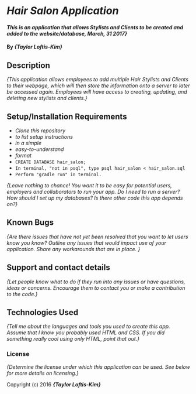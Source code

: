# _Hair Salon Application_

#### _This is an application that allows Stylists and Clients to be created and added to the website/database, March, 31 2017}_

#### By _**{Taylor Loftis-Kim}**_

## Description

_{This application allows employees to add multiple Hair Stylists and Clients to their webpage, which will then store the information onto a server to later be accessed again. Employees will have access to creating, updating, and deleting new stylists and clients.}_

## Setup/Installation Requirements

* _Clone this repository_
* _to list setup instructions_
* _in a simple_
* _easy-to-understand_
* _format_
* `CREATE DATABASE hair_salon;`
* `In terminal, "not in psql", type psql hair_salon < hair_salon.sql`
* `Perform "gradle run" in terminal.`

_{Leave nothing to chance! You want it to be easy for potential users, employers and collaborators to run your app. Do I need to run a server? How should I set up my databases? Is there other code this app depends on?}_

## Known Bugs

_{Are there issues that have not yet been resolved that you want to let users know you know?  Outline any issues that would impact use of your application.  Share any workarounds that are in place. }_

## Support and contact details

_{Let people know what to do if they run into any issues or have questions, ideas or concerns.  Encourage them to contact you or make a contribution to the code.}_

## Technologies Used

_{Tell me about the languages and tools you used to create this app. Assume that I know you probably used HTML and CSS. If you did something really cool using only HTML, point that out.}_

### License

*{Determine the license under which this application can be used.  See below for more details on licensing.}*

Copyright (c) 2016 **_{Taylor Loftis-Kim}_**

